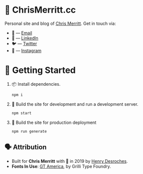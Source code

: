 # 🌌 ChrisMerritt.cc

Personal site and blog of [Chris Merritt](https://chrismerritt.cc). Get in touch via:

- 💌 — [Email](mailto:hello@chrismerritt.cc)
- 💼 — [LinkedIn](https://www.linkedin.com/in/chrisbmerritt)
- 🐦 — [Twitter](https://twitter.com/chrismerritt)
- 📸 — [Instagram](https://www.instagram.com/chrisbmerritt)

# 🎉 Getting Started

1. 📦 Install dependencies.
   ```sh
   npm i
   ```
2. 🚧 Build the site for development and run a development server.
   ```sh
   npm start
   ```
3. 🚢 Build the site for production deployment

   ```sh
   npm run generate
   ```

## 🗣 Attribution

- Built for **Chris Merritt** with 💖 in 2019 by [Henry Desroches](https://github.com/xdesro).
- **Fonts In Use**: [GT America](http://gt-america.com/), by Grilli Type Foundry.
